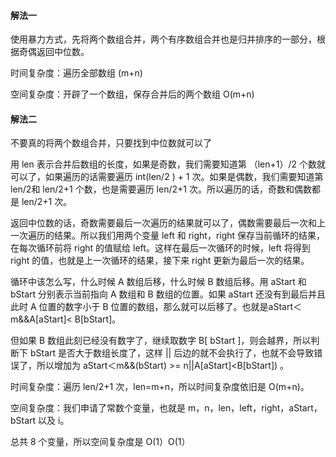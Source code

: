 #### 解法一

使用暴力方式，先将两个数组合并，两个有序数组合并也是归并排序的一部分，根据奇偶返回中位数。

时间复杂度：遍历全部数组 (m+n)

空间复杂度：开辟了一个数组，保存合并后的两个数组 O(m+n)

#### 解法二

不要真的将两个数组合并，只要找到中位数就可以了 

用 len 表示合并后数组的长度，如果是奇数，我们需要知道第 （len+1）/2 个数就可以了，如果遍历的话需要遍历 int(len/2 ) + 1 次。如果是偶数，我们需要知道第 len/2和 len/2+1 个数，也是需要遍历 len/2+1 次。所以遍历的话，奇数和偶数都是 len/2+1 次。

返回中位数的话，奇数需要最后一次遍历的结果就可以了，偶数需要最后一次和上一次遍历的结果。所以我们用两个变量 left 和 right，right 保存当前循环的结果，在每次循环前将 right 的值赋给 left。这样在最后一次循环的时候，left 将得到 right 的值，也就是上一次循环的结果，接下来 right 更新为最后一次的结果。

循环中该怎么写，什么时候 A 数组后移，什么时候 B 数组后移。用 aStart 和 bStart 分别表示当前指向 A 数组和 B 数组的位置。如果 aStart 还没有到最后并且此时 A 位置的数字小于 B 位置的数组，那么就可以后移了。也就是aStart＜m&&A[aStart]< B[bStart]。

但如果 B 数组此刻已经没有数字了，继续取数字 B[ bStart ]，则会越界，所以判断下 bStart 是否大于数组长度了，这样 || 后边的就不会执行了，也就不会导致错误了，所以增加为 aStart＜m&&(bStart) >= n||A[aStart]<B[bStart]) 。

时间复杂度：遍历 len/2+1 次，len=m+n，所以时间复杂度依旧是 O(m+n)。

空间复杂度：我们申请了常数个变量，也就是 m，n，len，left，right，aStart，bStart 以及 i。

总共 8 个变量，所以空间复杂度是 O(1）O(1）

